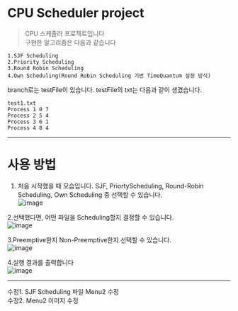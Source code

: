 # CPU Scheduler project

>CPU 스케줄러 프로젝트입니다  
>구현한 알고리즘은 다음과 같습니다  

```
1.SJF Scheduling  
2.Priority Scheduling  
3.Round Robin Scheduling  
4.Own Scheduling(Round Robin Scheduling 기반 TimeQuantum 설정 방식)  
```


branch로는 testFile이 있습니다. testFile의 txt는 다음과 같이 생겼습니다.

```
test1.txt
Process 1 0 7
Process 2 5 4 
Process 3 6 1 
Process 4 8 4
```  
---
  
    
    
    
# 사용 방법  
1. 처음 시작했을 때 모습입니다. SJF, PriortyScheduling, Round-Robin Scheduling, Own Scheduling 중 선택할 수 있습니다.  
![image](https://github.com/jyk2367/Scheduler/blob/%EC%8B%A4%ED%96%89_%EC%9D%B4%EB%AF%B8%EC%A7%80/Menu.png)   

  
  
    
2.선택했다면, 어떤 파일을 Scheduling할지 결정할 수 있습니다.    
![image](https://github.com/jyk2367/Scheduler/blob/%EC%8B%A4%ED%96%89_%EC%9D%B4%EB%AF%B8%EC%A7%80/Select.png)   
  
  
  
  
3.Preemptive한지 Non-Preemptive한지 선택할 수 있습니다.  
![image](https://github.com/jyk2367/Scheduler/blob/%EC%8B%A4%ED%96%89_%EC%9D%B4%EB%AF%B8%EC%A7%80/Menu2.png)  
  
  
  
4.실행 결과를 출력합니다   
![image](https://github.com/jyk2367/Scheduler/blob/%EC%8B%A4%ED%96%89_%EC%9D%B4%EB%AF%B8%EC%A7%80/Executed.png)  


---  
수정1. SJF Scheduling 파일 Menu2 수정  
수정2. Menu2 이미지 수정









